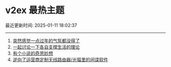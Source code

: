 # v2ex 最热主题

最近更新时间: 2025-01-11 18:02:37

--- 
1. [突然感觉一点过年的气氛都没得了](https://www.v2ex.com/t/1104309) 
2. [一起讨论一下各自支撑生活的理论](https://www.v2ex.com/t/1104306) 
3. [有个小说的奇思妙想](https://www.v2ex.com/t/1104313) 
4. [逆向了运营商定制无线路由器/光猫里的间谍软件](https://www.v2ex.com/t/1104332) 
